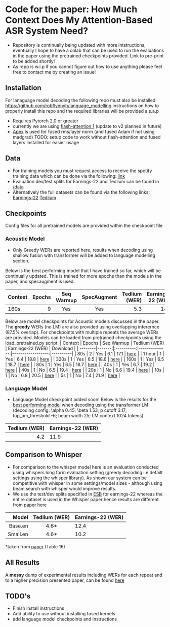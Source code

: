 # Code for the paper: How Much Context Does My Attention-Based ASR System Need?
- Repository is continually being updated with more intstructions, eventually I hope to have a colab that can be used to run the evaluations in the paper using the pretrained checkpoints provided. Link to pre-print to be added shortly!
- As repo is w.i.p if you cannot figure out how to use anything please feel free to contact me by creating an issue!

## Installation
For lanaguage model decoding the following repo must also be installed: https://github.com/robflynnyh/language_modelling
instructions on how to properly install this repo and the required libraries will be provided a.s.a.p
- Requires Pytorch 2.0 or greater
- currently we are using [flash-attention 1](https://github.com/Dao-AILab/flash-attention/tree/6d48e14a6c2f551db96f0badc658a6279a929df3) (update to v2 planned in future)
- [Apex](https://github.com/NVIDIA/apex/tree/master) is used for fused rms/layer norm (and fused Adam if not using madgrad)
TODO: setup code to work without flash-attention and fused layers installed for easier usage

## Data
- For training models you must request access to receive the spotify training data which can be done via the following: [link](https://podcastsdataset.byspotify.com/)
- Evaluation dev/test splits for Earnings-22 and Tedlium can be found in [/data](https://github.com/robflynnyh/long-context-asr/tree/main/data)
- Alternatively the full datasets can be found via the following links: [Earnings-22](https://github.com/revdotcom/speech-datasets/tree/main/earnings22) [Tedlium](https://www.openslr.org/51/) 

## Checkpoints
Config files for all pretrained models are provided within the checkpoint file
### Acoustic Model
- Only Greedy WERs are reported here, results when decoding using shallow fusion with transformer will be added to language modelling section.

Below is the best performing model that I have trained so far, which will be continually updated. This is trained for more epochs than the models in the paper, and specaugment is used.

| Context | Epochs | Seq Warmup | SpecAugment |  Tedlium (WER) | Earnings-22 (WER) | Download |
| --------|-------:|:----------:|:----------:|--------------:|------------------:|----------|
|  160s    |    9   |  Yes       |  Yes       |       5.3     |   14.3           | [here](https://huggingface.co/rjflynn2/lcasr) |

Below are model checkpoints for Acoustic models discussed in the paper. The <b>greedy</b> WERs (no LM) are also provided using overlapping inferernce (87.5% overlap). For checkpoints with multiple repeats the average WERs are provided. Models can be loaded from pretrained checkpoints using the load_pretrained.py script.
| Context | Epochs | Seq Warmup | Tedlium (WER) | Earnings-22 (WER) | Download |
| --------|-------:|:----------:|--------------:|------------------:|----------|
|  80s    |    2   |  Yes       |       6.1     |      17.1         | [here](https://huggingface.co/rjflynn2/lcasr-80s-epoch-2/) |
|  1 hour |    1   |  Yes       |       6.4     |      18.8         | [here](https://huggingface.co/rjflynn2/lcasr-1hour) |
|  320s   |    1   | Yes        |       6.5     |      18.6         | [here](https://huggingface.co/rjflynn2/lcasr-320s) |
|  160s   |    1   | Yes        |       6.5     |      18.7         | [here](https://huggingface.co/rjflynn2/lcasr-160s) |
|  80s    |    1   | Yes        |       6.5     |      18.7         | [here](https://huggingface.co/rjflynn2/lcasr-80s) |
|  40s    |    1   | Yes        |       6.7     |      19.2         | [here](https://huggingface.co/rjflynn2/lcasr-40s-seq_warmup) |
|  40s    |    1   | No         |       6.5     |      19.4         | [here](https://huggingface.co/rjflynn2/lcasr-40s) |
|  20s    |    1   | No         |       6.6     |      19.4         | [here](https://huggingface.co/rjflynn2/lcasr-20s)  |
|  10s    |    1   | No         |       6.8     |      20.5         | [here](https://huggingface.co/rjflynn2/lcasr-10s)  |
|  5s     |    1   | No         |       7.4     |      21.9         | [here](https://huggingface.co/rjflynn2/lcasr-5s)  |

### Language Model
- Language Model checkpoint added soon!
Below is the results for the [best performing model](https://huggingface.co/rjflynn2/lcasr) when decoding using the transformer LM (decoding config: \alpha 0.45; \beta 1.53; p cutoff 3.17; top_am_threshold -6; beam width 25; LM context 1024 tokens)

|  Tedlium (WER) | Earnings-22 (WER) |
|------------------:|----------|
|       4.2     |   11.9       |

## Comparison to Whisper
- For comparison to the whisper model here is an evaluation conducted using whispers long form evaluation setting (greedy decoding i.e defailt settings using the whisper library). As shown our system can be competitive with whisper in some settings/model sizes - although using beam search with whisper would improve results.
- We use the test/dev splits specified in [ESB](https://arxiv.org/abs/2210.13352) for earnings-22 whereas the entire dataset is used in the Whisper paper hence results are different from paper here

Model |  Tedlium (WER) | Earnings-22 (WER) |
|------------------:|:------------------:|----------|
| Base.en |       4.6*     |    12.4      |
| Small.en |       4.6*     |   10.2       |

*taken from [paper](https://arxiv.org/abs/2212.04356) (Table 16)

## All Results

A <b>messy</b> dump of experimental results including WERs for each repeat and to a higher precision presented paper, can be found [here](https://github.com/robflynnyh/long-context-asr/blob/main/artifacts/experiment_dump.pdf)

## TODO's
- Finish install instructions
- Add ability to use without installing fused kernels
- add language model checkpoints and instructions
